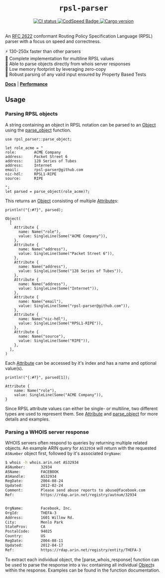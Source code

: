 <h1 align="center"><code>rpsl-parser</code></h1>

<div align="center">
  <a href="https://github.com/srv6d/rpsl-parser/actions">
    <img src="https://github.com/srv6d/rpsl-parser/workflows/CI/badge.svg" alt="CI status">
  </a>
  <a href="https://codspeed.io/SRv6d/rpsl-parser">
    <img src="https://img.shields.io/endpoint?url=https://codspeed.io/badge.json" alt="CodSpeed Badge">
  </a>
  <a href="https://crates.io/crates/rpsl-parser">
    <img src="https://img.shields.io/crates/v/rpsl-parser.svg" alt="Cargo version">
  </a>
  
</div>
<br>

An [RFC 2622] conformant Routing Policy Specification Language (RPSL) parser with a focus on speed and correctness.

⚡️ 130-250x faster than other parsers\
📰 Complete implementation for multiline RPSL values\
💬 Able to parse objects directly from whois server responses\
🧠 Low memory footprint by leveraging zero-copy\
🧪 Robust parsing of any valid input ensured by Property Based Tests

[**Docs**](https://docs.rs/rpsl-parser/latest/rpsl_parser/) | [**Performance**](https://github.com/SRv6d/rpsl-parser/tree/main/docs/benchmark)

## Usage

### Parsing RPSL objects

A string containing an object in RPSL notation can be parsed to an [Object] using the [parse_object] function.

```rust,ignore
use rpsl_parser::parse_object;

let role_acme = "
role:        ACME Company
address:     Packet Street 6
address:     128 Series of Tubes
address:     Internet
email:       rpsl-parser@github.com
nic-hdl:     RPSL1-RIPE
source:      RIPE

";
let parsed = parse_object(role_acme)?;
```

This returns an [Object] consisting of multiple [Attribute]s:

```rust,ignore
println!("{:#?}", parsed);

Object(
  [
    Attribute {
      name: Name("role"),
      value: SingleLine(Some("ACME Company")),
    },
    Attribute {
      name: Name("address"),
      value: SingleLine(Some("Packet Street 6")),
    },
    Attribute {
      name: Name("address"),
      value: SingleLine(Some("128 Series of Tubes")),
    },
    Attribute {
      name: Name("address"),
      value: SingleLine(Some("Internet")),
    },
    Attribute {
      name: Name("email"),
      value: SingleLine(Some("rpsl-parser@github.com")),
    },
    Attribute {
      name: Name("nic-hdl"),
      value: SingleLine(Some("RPSL1-RIPE")),
    },
    Attribute {
      name: Name("source"),
      value: SingleLine(Some("RIPE")),
    },
  ],
)
```

Each [Attribute] can be accessed by it's index and has a name and optional value(s).

```rust,ignore
println!("{:#?}", parsed[1]);

Attribute {
    name: Name("role"),
    value: SingleLine(Some("ACME Company")),
}
```

Since RPSL attribute values can either be single- or multiline, two different types are used to represent them. See [Attribute] and [parse_object] for more details and examples.

### Parsing a WHOIS server response

WHOIS servers often respond to queries by returning multiple related objects.
An example ARIN query for `AS32934` will return with the requested `ASNumber` object first, followed by it's associated `OrgName`:

```sh
$ whois -h whois.arin.net AS32934
ASNumber:       32934
ASName:         FACEBOOK
ASHandle:       AS32934
RegDate:        2004-08-24
Updated:        2012-02-24
Comment:        Please send abuse reports to abuse@facebook.com
Ref:            https://rdap.arin.net/registry/autnum/32934


OrgName:        Facebook, Inc.
OrgId:          THEFA-3
Address:        1601 Willow Rd.
City:           Menlo Park
StateProv:      CA
PostalCode:     94025
Country:        US
RegDate:        2004-08-11
Updated:        2012-04-17
Ref:            https://rdap.arin.net/registry/entity/THEFA-3


```

To extract each individual object, the [parse_whois_response] function can be used to parse the response into a `Vec` containing all individual [Object]s within the response. Examples can be found in the function documentation.

[RFC 2622]: https://datatracker.ietf.org/doc/html/rfc2622
[Object]: https://docs.rs/rpsl-parser/latest/rpsl_parser/struct.Object.html
[Attribute]: https://docs.rs/rpsl-parser/latest/rpsl_parser/struct.Attribute.html
[parse_object]: https://docs.rs/rpsl-parser/latest/rpsl_parser/fn.parse_object.html
[parse_whois_server_response]: https://docs.rs/rpsl-parser/latest/rpsl_parser/fn.parse_whois_response.html
